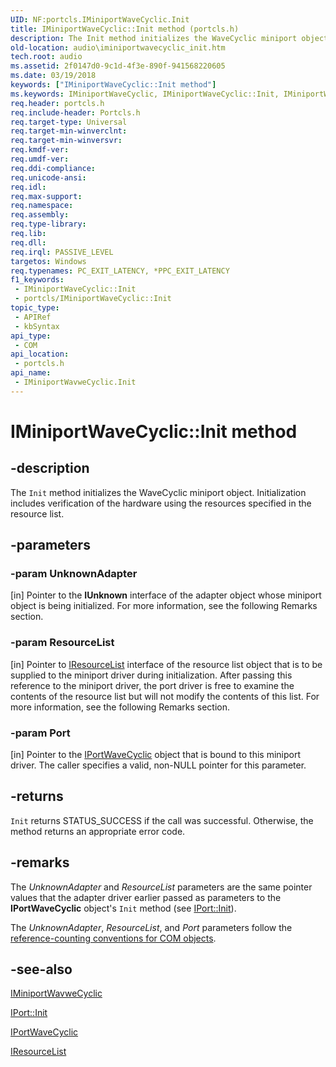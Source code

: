 ```yaml
---
UID: NF:portcls.IMiniportWaveCyclic.Init
title: IMiniportWaveCyclic::Init method (portcls.h)
description: The Init method initializes the WaveCyclic miniport object. Initialization includes verification of the hardware using the resources specified in the resource list.
old-location: audio\iminiportwavecyclic_init.htm
tech.root: audio
ms.assetid: 2f0147d0-9c1d-4f3e-890f-941568220605
ms.date: 03/19/2018
keywords: ["IMiniportWaveCyclic::Init method"]
ms.keywords: IMiniportWaveCyclic, IMiniportWaveCyclic::Init, IMiniportWavweCyclic interface [Audio Devices], Init method, IMiniportWavweCyclic::Init, Init method [Audio Devices], Init method [Audio Devices], IMiniportWavweCyclic interface, Init,IMiniportWaveCyclic.Init, audio.iminiportwavecyclic_init, audmp-routines_d18e9242-160d-4f55-9204-2e425b1f1669.xml, portcls/IMiniportWavweCyclic::Init
req.header: portcls.h
req.include-header: Portcls.h
req.target-type: Universal
req.target-min-winverclnt: 
req.target-min-winversvr: 
req.kmdf-ver: 
req.umdf-ver: 
req.ddi-compliance: 
req.unicode-ansi: 
req.idl: 
req.max-support: 
req.namespace: 
req.assembly: 
req.type-library: 
req.lib: 
req.dll: 
req.irql: PASSIVE_LEVEL
targetos: Windows
req.typenames: PC_EXIT_LATENCY, *PPC_EXIT_LATENCY
f1_keywords:
 - IMiniportWaveCyclic::Init
 - portcls/IMiniportWaveCyclic::Init
topic_type:
 - APIRef
 - kbSyntax
api_type:
 - COM
api_location:
 - portcls.h
api_name:
 - IMiniportWavweCyclic.Init
---
```


# IMiniportWaveCyclic::Init method


## -description

The <code>Init</code> method initializes the WaveCyclic miniport object. Initialization includes verification of the hardware using the resources specified in the resource list.

## -parameters

### -param UnknownAdapter 

[in]
Pointer to the <b>IUnknown</b> interface of the adapter object whose miniport object is being initialized. For more information, see the following Remarks section.

### -param ResourceList 

[in]
Pointer to <a href="https://docs.microsoft.com/windows-hardware/drivers/ddi/portcls/nn-portcls-iresourcelist">IResourceList</a> interface of the resource list object that is to be supplied to the miniport driver during initialization. After passing this reference to the miniport driver, the port driver is free to examine the contents of the resource list but will not modify the contents of this list. For more information, see the following Remarks section.

### -param Port 

[in]
Pointer to the <a href="https://docs.microsoft.com/windows-hardware/drivers/ddi/portcls/nn-portcls-iportwavecyclic">IPortWaveCyclic</a> object that is bound to this miniport driver. The caller specifies a valid, non-NULL pointer for this parameter.

## -returns

<code>Init</code> returns STATUS_SUCCESS if the call was successful. Otherwise, the method returns an appropriate error code.

## -remarks

The <i>UnknownAdapter</i> and <i>ResourceList</i> parameters are the same pointer values that the adapter driver earlier passed as parameters to the <b>IPortWaveCyclic</b> object's <code>Init</code> method (see <a href="https://docs.microsoft.com/windows-hardware/drivers/ddi/portcls/nf-portcls-iport-init">IPort::Init</a>).

The <i>UnknownAdapter</i>, <i>ResourceList</i>, and <i>Port</i> parameters follow the <a href="https://docs.microsoft.com/windows-hardware/drivers/audio/reference-counting-conventions-for-com-objects">reference-counting conventions for COM objects</a>.

## -see-also

<a href="https://docs.microsoft.com/windows-hardware/drivers/ddi/portcls/nn-portcls-iminiportwavecyclic">IMiniportWavweCyclic</a>



<a href="https://docs.microsoft.com/windows-hardware/drivers/ddi/portcls/nf-portcls-iport-init">IPort::Init</a>



<a href="https://docs.microsoft.com/windows-hardware/drivers/ddi/portcls/nn-portcls-iportwavecyclic">IPortWaveCyclic</a>



<a href="https://docs.microsoft.com/windows-hardware/drivers/ddi/portcls/nn-portcls-iresourcelist">IResourceList</a>

